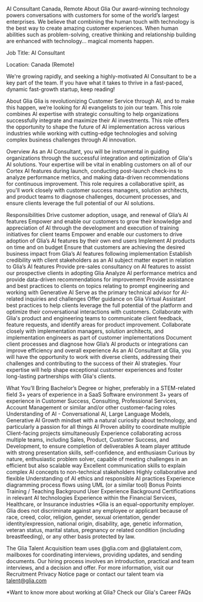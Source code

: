 AI Consultant
Canada, Remote
About Glia
Our award-winning technology powers conversations with customers for some of the world’s largest enterprises. We believe that combining the human touch with technology is the best way to create amazing customer experiences. When human abilities such as problem-solving, creative thinking and relationship building are enhanced with technology... magical moments happen.


Job Title: AI Consultant

Location: Canada (Remote)


We're growing rapidly, and seeking a highly-motivated AI Consultant to be a key part of the team. If you have what it takes to thrive in a fast-paced, dynamic fast-growth startup, keep reading!

About Glia
Glia is revolutionizing Customer Service through AI, and to make this happen, we’re looking for AI evangelists to join our team. This role combines AI expertise with strategic consulting to help organizations successfully integrate and maximize their AI investments. This role offers the opportunity to shape the future of AI implementation across various industries while working with cutting-edge technologies and solving complex business challenges through AI innovation.

Overview
As an AI Consultant, you will be instrumental in guiding organizations through the successful integration and optimization of Glia's AI solutions. Your expertise will be vital in enabling customers on all of our Cortex AI features during launch, conducting post-launch check-ins to analyze performance metrics, and making data-driven recommendations for continuous improvement. This role requires a collaborative spirit, as you'll work closely with customer success managers, solution architects, and product teams to diagnose challenges, document processes, and ensure clients leverage the full potential of our AI solutions. 

Responsibilities 
Drive customer adoption, usage, and renewal of Glia’s AI features
Empower and enable our customers to grow their knowledge and appreciation of AI through the development and execution of training initiatives for client teams
Empower and enable our customers to drive adoption of Glia’s AI features by their own end users
Implement AI products on time and on budget
Ensure that customers are achieving the desired business impact from Glia’s AI features following implementation
Establish credibility with client stakeholders as an AI subject matter expert in relation to Glia’s AI features
Provide pre-sales consultancy on AI features to assist our prospective clients in adopting Glia
Analyze AI performance metrics and provide data-driven recommendations for improvement
Provide assistance and best practices to clients on topics relating to prompt engineering and working with Generative AI
Serve as the primary technical advisor for AI-related inquiries and challenges
Offer guidance on Glia Virtual Assistant best practices to help clients leverage the full potential of the platform and optimize their conversational interactions with customers.
Collaborate with Glia's product and engineering teams to communicate client feedback, feature requests, and identify areas for product improvement.
Collaborate closely with implementation managers, solution architects, and implementation engineers as part of customer implementations
Document client processes and diagnose how Glia’s AI products or integrations can improve efficiency and overall experience
As an AI Consultant at Glia, you will have the opportunity to work with diverse clients, addressing their challenges and contributing to the success of their AI strategies. Your expertise will help shape exceptional customer experiences and foster long-lasting partnerships with Glia's clients.

What You’ll Bring
Bachelor’s Degree or higher, preferably in a STEM-related field
3+ years of experience in a SaaS Software environment
3+ years of experience in Customer Success, Consulting, Professional Services, Account Management or similar and/or other customer-facing roles
Understanding of AI - Conversational AI, Large Language Models, Generative AI
Growth mindset with a natural curiosity about technology, and particularly a passion for all things AI
Proven ability to coordinate multiple Client-facing projects simultaneously
Experience collaborating across multiple teams, including Sales, Product, Customer Success, and Development, to ensure completion of deliverables
A team player attitude with strong presentation skills, self-confidence, and enthusiasm
Curious by nature, enthusiastic problem solver, capable of meeting challenges in an efficient but also scalable way 
Excellent communication skills to explain complex AI concepts to non-technical stakeholders
Highly collaborative and flexible
Understanding of AI ethics and responsible AI practices
Experience diagramming process flows using UML (or a similar tool)
Bonus Points 
Training / Teaching Background
User Experience Background
Certifications in relevant AI technologies
Experience within the Financial Services, Healthcare, or Insurance industries
*Glia is an equal-opportunity employer. Glia does not discriminate against any employee or applicant because of race, creed, color, religion, gender, sexual orientation, gender identity/expression, national origin, disability, age, genetic information, veteran status, marital status, pregnancy or related condition (including breastfeeding), or any other basis protected by law.

The Glia Talent Acquisition team uses @glia.com and @gliatalent.com, mailboxes for coordinating interviews, providing updates, and sending documents. Our hiring process involves an introduction, practical and team interviews, and a decision and offer. For more information, visit our Recruitment Privacy Notice page or contact our talent team via talent@glia.com

*Want to know more about working at Glia?  Check our Glia's Career FAQs